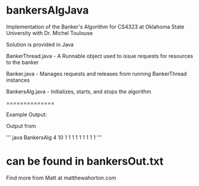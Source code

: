 bankersAlgJava
==============

Implementation of the Banker's Algorithm for CS4323 at Oklahoma State University with Dr. Michel Toulouse

Solution is provided in Java

BankerThread.java - A Runnable object used to issue requests for resources to the banker

Banker.java - Manages requests and releases from running BankerThread instances

BankersAlg.java - Initializes, starts, and stops the algorithm

==============

Example Output:

Output from 

'''
java BankersAlg 4 10 1 1 1 1 1 1 1 1 1
'''

can be found in bankersOut.txt
==============

Find more from Matt at matthewahorton.com

